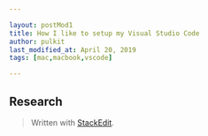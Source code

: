 ```yaml
---

layout: postMod1
title: How I like to setup my Visual Studio Code
author: pulkit
last_modified_at: April 20, 2019
tags: [mac,macbook,vscode]

---
```


## Research


> Written with [StackEdit](https://stackedit.io/).
<!--stackedit_data:
eyJoaXN0b3J5IjpbMTU1MDk1ODE5N119
-->